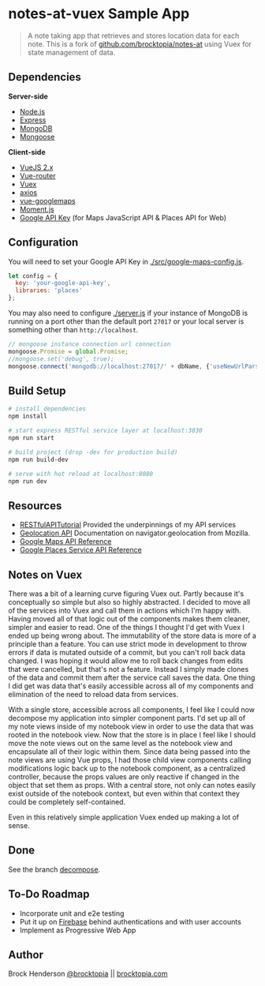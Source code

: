 # notes-at-vuex Sample App

> A note taking app that retrieves and stores location data for each note. This is a fork of 
[github.com/brocktopia/notes-at](https://github.com/brocktopia/notes-at) using Vuex for state management of data.

## Dependencies

**Server-side**
* [Node.js](https://nodejs.org)
* [Express](https://github.com/expressjs/express)
* [MongoDB](https://www.mongodb.com/)
* [Mongoose](https://github.com/Automattic/mongoose)

**Client-side**
* [VueJS 2.x](https://github.com/vuejs/vue)
* [Vue-router](https://github.com/vuejs/vue-router)
* [Vuex](https://vuex.vuejs.org/)
* [axios](https://github.com/mzabriskie/axios)
* [vue-googlemaps](https://github.com/Akryum/vue-googlemaps)
* [Moment.js](https://momentjs.com/)
* [Google API Key](https://developers.google.com/maps/documentation/javascript/get-api-key) (for Maps JavaScript API &amp; Places API for Web)

## Configuration

You will need to set your Google API Key in [./src/google-maps-config.js](src/google-maps-config.js).
```js
let config = {
  key: 'your-google-api-key',
  libraries: 'places'
};
```
You may also need to configure [./server.js](server.js) if your instance of MongoDB is running on a port
other than the default port `27017` or your local server is something other than `http://localhost`.
```js
// mongoose instance connection url connection
mongoose.Promise = global.Promise;
//mongoose.set('debug', true);
mongoose.connect('mongodb://localhost:27017/' + dbName, {'useNewUrlParser': true});//
```

## Build Setup

``` bash
# install dependencies
npm install

# start express RESTful service layer at localhost:3030
npm run start

# build project (drop -dev for production build)
npm run build-dev

# serve with hot reload at localhost:8080
npm run dev
```

## Resources

* [RESTfulAPITutorial](https://github.com/generalgmt/RESTfulAPITutorial) Provided the underpinnings of my API services
* [Geolocation API](https://developer.mozilla.org/en-US/docs/Web/API/Geolocation_API) Documentation on navigator.geolocation from Mozilla.
* [Google Maps API Reference](https://developers.google.com/maps/documentation/javascript/reference/map)
* [Google Places Service API Reference](https://developers.google.com/maps/documentation/javascript/reference/places-service)

## Notes on Vuex

There was a bit of a learning curve figuring Vuex out. Partly because it's conceptually so simple but also so highly 
abstracted. I decided to move all of the services into Vuex and call them in actions which I'm happy with. Having moved
all of that logic out of the components makes them cleaner, simpler and easier to read. One of the things I thought I'd 
get with Vuex I ended up being wrong about. The immutability of the store data is more of a principle than a feature. You 
can use strict mode in development to throw errors if data is mutated outside of a commit, but you can't roll back data changed. 
I was hoping it would allow me to roll back changes from edits that were cancelled, but that's not a feature. Instead I simply made 
clones of the data and commit them after the service call saves the data. One thing I did get was data that's easily accessible 
across all of my components and elimination of the need to reload data from services. 

With a single store, accessible across all components, I feel like I could now decompose my application into simpler component
parts. I'd set up all of my note views inside of my notebook view in order to use the data that was rooted in the notebook 
view. Now that the store is in place I feel like I should move the note views out on the same level as the notebook view and 
encapsulate all of their logic within them. Since data being passed into the note views are using Vue props, 
I had those child view components calling modifications logic back up to the notebook component, as a centralized controller, because 
the props values are only reactive if changed in the object that set them as props. With a central store, not only can notes
easily exist outside of the notebook context, but even within that context they could be completely self-contained.

Even in this relatively simple application Vuex ended up making a lot of sense. 

## Done

See the branch [decompose](https://github.com/brocktopia/notes-at-vuex/tree/decompose).

## To-Do Roadmap

* Incorporate unit and e2e testing
* Put it up on [Firebase](https://firebase.google.com/) behind authentications and with user accounts
* Implement as Progressive Web App

## Author
Brock Henderson [@brocktopia](https://github.com/brocktopia/) ||
[brocktopia.com](https://brocktopia.com)
